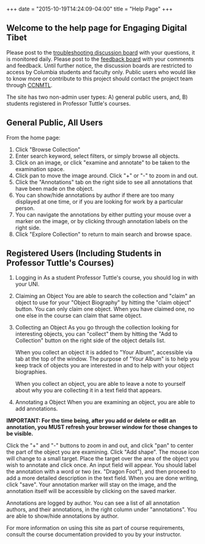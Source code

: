 +++
date = "2015-10-19T14:24:09-04:00"
title = "Help Page"
+++

## Welcome to the help page for Engaging Digital Tibet

Please post to the [troubleshooting discussion board](http://digitaltibet.wikispaces.columbia.edu/message/view/Discussion/6593987) with your questions, it is monitored daily. Please post to the [feedback board](http://digitaltibet.wikispaces.columbia.edu/message/view/Discussion/6593973) with your comments and feedback. Until further notice, the discussion boards are restricted to access by Columbia students and faculty only. Public users who would like to know more or contribute to this project should contact the project team through [CCNMTL](http://ccnmtl.columbia.edu/).

The site has two non-admin user types: A) general public users, and, B) students registered in Professor Tuttle's courses.

## General Public, All Users

From the home page:

1. Click "Browse Collection"
2. Enter search keyword, select filters, or simply browse all objects.
3. Click on an image, or click "examine and annotate" to be taken to the examination space.
4. Click pan to move the image around. Click "+" or "-" to zoom in and out.
5. Click the "Annotations" tab on the right side to see all annotations that have been made on the object.
6. You can show/hide annotations by author if there are too many displayed at one time, or if you are looking for work by a particular person.
7. You can navigate the annotations by either putting your mouse over a marker on the image, or by clicking through annotation labels on the right side.
8. Click "Explore Collection" to return to main search and browse space.

## Registered Users (Including Students in Professor Tuttle's Courses)

1. Logging in
   As a student Professor Tuttle's course, you should log in with your UNI.

2. Claiming an Object
   You are able to search the collection and "claim" an object to use for your "Object Biography" by hitting the "claim object" button. You can only claim one object. When you have claimed one, no one else in the course can claim that same object.

3. Collecting an Object
   As you go through the collection looking for interesting objects, you can "collect" them by hitting the "Add to Collection" button on the right side of the object details list.

    When you collect an object it is added to "Your Album", accessible via tab at the top of the window. The purpose of "Your Album" is to help you keep track of objects you are interested in and to help with your object biographies.

    When you collect an object, you are able to leave a note to yourself about why you are collecting it in a text field that appears.

4. Annotating a Object
   When you are examining an object, you are able to add annotations.

**IMPORTANT: For the time being, after you add or delete or edit an annotation, you MUST refresh your browser window for those changes to be visible.**

Click the "+" and "-" buttons to zoom in and out, and click "pan" to center the part of the object you are examining. Click "Add shape". The mouse icon will change to a small target. Place the target over the area of the object you wish to annotate and click once. An input field will appear. You should label the annotation with a word or two (ex. "Dragon Foot"), and then proceed to add a more detailed description in the text field. When you are done writing, click "save". Your annotation marker will stay on the image, and the annotation itself will be accessible by clicking on the saved marker.

Annotations are logged by author. You can see a list of all annotation authors, and their annotations, in the right column under "annotations". You are able to show/hide annotations by author.

For more information on using this site as part of course requirements, consult the course documentation provided to you by your instructor.
